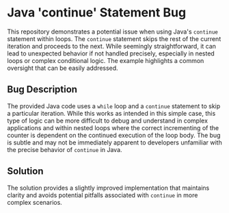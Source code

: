 # Java 'continue' Statement Bug

This repository demonstrates a potential issue when using Java's `continue` statement within loops.  The `continue` statement skips the rest of the current iteration and proceeds to the next.  While seemingly straightforward, it can lead to unexpected behavior if not handled precisely, especially in nested loops or complex conditional logic.  The example highlights a common oversight that can be easily addressed.

## Bug Description

The provided Java code uses a `while` loop and a `continue` statement to skip a particular iteration. While this works as intended in this simple case, this type of logic can be more difficult to debug and understand in complex applications and within nested loops where the correct incrementing of the counter is dependent on the continued execution of the loop body.  The bug is subtle and may not be immediately apparent to developers unfamiliar with the precise behavior of `continue` in Java. 

## Solution

The solution provides a slightly improved implementation that maintains clarity and avoids potential pitfalls associated with `continue` in more complex scenarios.